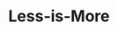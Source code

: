 # Less-is-More

<div class="col-md-4" align="center">
   <img class="rotet-im"
        src="https://shop.bauhaus-movement.com/media/3696/catalog/less-is-more.png?size=600"
        alt="">
</div>

